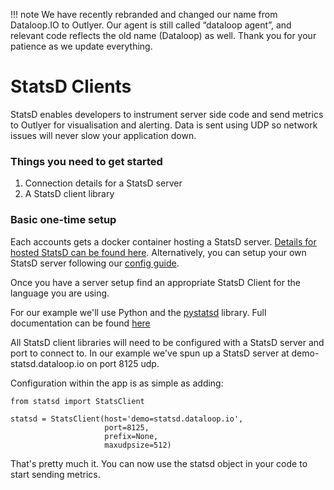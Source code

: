 !!! note
    We have recently rebranded and changed our name from Dataloop.IO to Outlyer. Our agent is still called “dataloop agent”, and relevant code reflects the old name (Dataloop) as well. Thank you for your patience as we update everything.

# StatsD Clients

StatsD enables developers to instrument server side code and send metrics to Outlyer for visualisation and alerting. Data is sent using UDP so network issues will never slow your application down.

### Things you need to get started

  1. Connection details for a StatsD server
  1. A StatsD client library

### Basic one-time setup

Each accounts gets a docker container hosting a StatsD server. [Details for hosted StatsD can be found here](/endpoints/hosted_statsd). Alternatively, you can setup your own StatsD server following our [config guide](/endpoints/self-hosted_statsd).

Once you have a server setup find an appropriate StatsD Client for the language you are using.

For our example we'll use Python and the [pystatsd](https://github.com/jsocol/pystatsd) library. Full documentation can be found [here](http://statsd.readthedocs.org/en/latest/index.html)

All StatsD client libraries will need to be configured with a StatsD server and port to connect to. In our example we've spun up a StatsD server at demo-statsd.dataloop.io on port 8125 udp.

Configuration within the app is as simple as adding:

```
from statsd import StatsClient

statsd = StatsClient(host='demo=statsd.dataloop.io',
                     port=8125,
                     prefix=None,
                     maxudpsize=512)
```

That's pretty much it. You can now use the statsd object in your code to start sending metrics.
